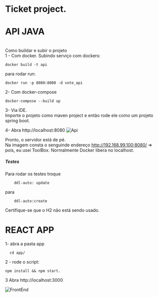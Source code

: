 # Ticket project.

<h1>API JAVA</h1></br>
Como buildar e subir o projeto </br>
1 - Com docker.
Subindo serviço com dockers:

````
docker build -t api
````

para rodar run:
````
docker run -p 8080:8080 -d vote_api
````
2- Com docker-compose
````
docker-compose --build up
````


3- Via IDE.</br>
Importe o projeto como maven project e então rode ele como um projeto spring boot.</br>

4- Abra http://localhost:8080
![Api](https://user-images.githubusercontent.com/36086251/88590778-a5b07000-d031-11ea-9e82-29fc2f67178a.png)

Pronto, o servidor está de pé. </br>
Na imagem consta o senguinde endereço http://192.168.99.100:8080/ => pois, eu usei ToolBox. Normalmente Docker libera no localhost.


<h5>Testes </h5>
Para rodar os testes troque

````
    ddl-auto: update  
````
para
````
    ddl-auto:create
````
Certifique-se que o H2 não está sendo usado. 


<h1>REACT APP </h1>
1- abra a pasta app

````
  cd app/
````

2 - rode o script:

````
npm install && npm start.
````

3 Abra http://localhost:3000


![FrontEnd](https://user-images.githubusercontent.com/36086251/88590344-f1164e80-d030-11ea-85a7-4869f07da696.png)

 
